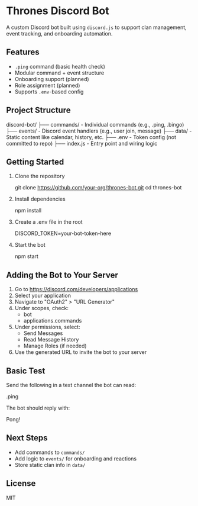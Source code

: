 # Thrones Discord Bot

A custom Discord bot built using `discord.js` to support clan management, event tracking, and onboarding automation.

## Features

- `.ping` command (basic health check)
- Modular command + event structure
- Onboarding support (planned)
- Role assignment (planned)
- Supports `.env`-based config

## Project Structure

discord-bot/
├── commands/             - Individual commands (e.g., .ping, .bingo)
├── events/               - Discord event handlers (e.g., user join, message)
├── data/                 - Static content like calendar, history, etc.
├── .env                  - Token config (not committed to repo)
├── index.js              - Entry point and wiring logic

## Getting Started

1. Clone the repository

   git clone https://github.com/your-org/thrones-bot.git
   cd thrones-bot

2. Install dependencies

   npm install

3. Create a .env file in the root

   DISCORD_TOKEN=your-bot-token-here

4. Start the bot

   npm start

## Adding the Bot to Your Server

1. Go to https://discord.com/developers/applications
2. Select your application
3. Navigate to "OAuth2" > "URL Generator"
4. Under scopes, check:
   - bot
   - applications.commands
5. Under permissions, select:
   - Send Messages
   - Read Message History
   - Manage Roles (if needed)
6. Use the generated URL to invite the bot to your server

## Basic Test

Send the following in a text channel the bot can read:

   .ping

The bot should reply with:

   Pong!

## Next Steps

- Add commands to `commands/`
- Add logic to `events/` for onboarding and reactions
- Store static clan info in `data/`

## License

MIT
